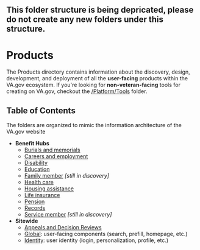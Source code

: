 ## This folder structure is being depricated, please do not create any new folders under this structure.  

# Products
The Products directory contains information about the discovery, design, development, and deployment of all the **user-facing** products within the VA.gov ecosystem. If you're looking for **non-veteran-facing** tools for creating on VA.gov, checkout the [/Platform/Tools](../Platform/Tools) folder.

## Table of Contents
The folders are organized to mimic the information architecture of the VA.gov website

- **Benefit Hubs**
    - [Burials and memorials](./Burials%20and%20memorials/README.md)
    - [Careers and employment](./Careers%20and%20employment/README.md)
    - [Disability](./Disability/README.md)
    - [Education](./Education/README.md)
    - [Family member](./Family%20member/README.md) *[still in discovery]*
    - [Health care](./Health%20care/README.md)
    - [Housing assistance](./Housing%20assistance/README.md)
    - [Life insurance](./Life%20insurance/README.md)
    - [Pension](./Pension/README.md)
    - [Records](./Records/README.md)
    - [Service member](./Service%20member/README.md) *[still in discovery]*
- **Sitewide**
    - [Appeals and Decision Reviews](./Appeals/README.md)
    - [Global](./Global/README.md): user-facing components (search, prefill, homepage, etc.)
    - [Identity](./Identity/README.md): user identity (login, personalization, profile, etc.)

